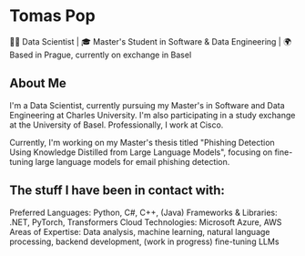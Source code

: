 # Tomas Pop

👨‍💻 Data Scientist | 🎓 Master's Student in Software & Data Engineering | 🌍 Based in Prague, currently on exchange in Basel

## About Me

I'm a Data Scientist, currently pursuing my Master's in Software and Data Engineering at Charles University. I'm also participating in a study exchange at the University of Basel. Professionally, I work at Cisco.

Currently, I'm working on my Master's thesis titled "Phishing Detection Using Knowledge Distilled from Large Language Models", focusing on fine-tuning large language models for email phishing detection.

## The stuff I have been in contact with:
Preferred Languages: Python, C#, C++, (Java)
Frameworks & Libraries: .NET, PyTorch, Transformers
Cloud Technologies: Microsoft Azure, AWS
Areas of Expertise: Data analysis, machine learning, natural language processing, backend development, (work in progress) fine-tuning LLMs

<!-- [![poptomas's GitHub stats](https://github-readme-stats.vercel.app/api?username=poptomas&show_icons=true&theme=radical)](https://github.com/anuraghazra/github-readme-stats) -->
<!--
**poptomas/poptomas** is a ✨ _special_ ✨ repository because its `README.md` (this file) appears on your GitHub profile.

Here are some ideas to get you started:

- 🔭 I’m currently working on ...
- 🌱 I’m currently learning ...
- 👯 I’m looking to collaborate on ...
- 🤔 I’m looking for help with ...
- 💬 Ask me about ...
- 📫 How to reach me: ...
- 😄 Pronouns: ...
- ⚡ Fun fact: ...
-->
